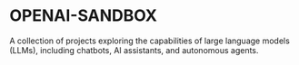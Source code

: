 # OPENAI-SANDBOX
A collection of projects exploring the capabilities of large language models (LLMs), including chatbots, AI assistants, and autonomous agents.
